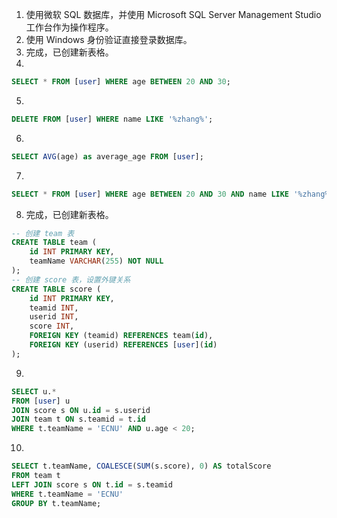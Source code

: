 1. 使用微软 SQL 数据库，并使用 Microsoft SQL Server Management Studio 工作台作为操作程序。
2. 使用 Windows 身份验证直接登录数据库。
3. 完成，已创建新表格。
4. 

```sql
SELECT * FROM [user] WHERE age BETWEEN 20 AND 30;
```

5.  

```sql
DELETE FROM [user] WHERE name LIKE '%zhang%';
```

6.  

```sql
SELECT AVG(age) as average_age FROM [user];
```

7.  

```sql
SELECT * FROM [user] WHERE age BETWEEN 20 AND 30 AND name LIKE '%zhang%' ORDER BY age DESC;
```

8. 完成，已创建新表格。 

```sql
-- 创建 team 表
CREATE TABLE team (
    id INT PRIMARY KEY,
    teamName VARCHAR(255) NOT NULL
);
-- 创建 score 表，设置外键关系
CREATE TABLE score (
    id INT PRIMARY KEY,
    teamid INT,
    userid INT,
    score INT,
    FOREIGN KEY (teamid) REFERENCES team(id),
    FOREIGN KEY (userid) REFERENCES [user](id)
);
```

9.  

```sql
SELECT u.*
FROM [user] u
JOIN score s ON u.id = s.userid
JOIN team t ON s.teamid = t.id
WHERE t.teamName = 'ECNU' AND u.age < 20;
```

10.  

```sql
SELECT t.teamName, COALESCE(SUM(s.score), 0) AS totalScore
FROM team t
LEFT JOIN score s ON t.id = s.teamid
WHERE t.teamName = 'ECNU'
GROUP BY t.teamName;
```
